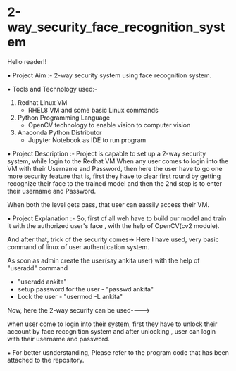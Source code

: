 # 2-way_security_face_recognition_system

Hello reader!!

• Project Aim :- 2-way security system using face recognition system.

• Tools and Technology used:-
  1. Redhat Linux VM
      - RHEL8 VM and some basic Linux commands
  2. Python Programming Language
      -  OpenCV technology to enable vision to computer vision
  3. Anaconda Python Distributor
     -  Jupyter Notebook as IDE to run program
      
• Project Description :-
Project is capable to set up a 2-way security system, while login to the Redhat VM.When any user comes to login into the VM with their Username and Password, then here the user have to go one more security feature that is, first they have to clear first round by getting recognize their face to the trained model and then the 2nd step is to enter their username and Password.

When both the level gets pass, that user can eassily access their VM.

• Project Explanation :-
So, first of all weh have to build our model and train it with the authorized user's face , with the help of OpenCV(cv2 module).

And after that, trick of the security comes->
Here I have used, very basic command of linux of user authentication system.

As soon as admin create the user(say ankita user) with the help of "useradd" command
   *   "useradd ankita"
   * setup password for the user
    - "passwd ankita"
   * Lock the user
    - "usermod -L ankita"
    
Now, here the 2-way security can be used---->

when user come to login into their system, first they have to unlock their account by face recognition system and after unlocking , user can login with their username and password.

⁕ For better usnderstanding, Please refer to the program code that has been attached to the repository.

  
